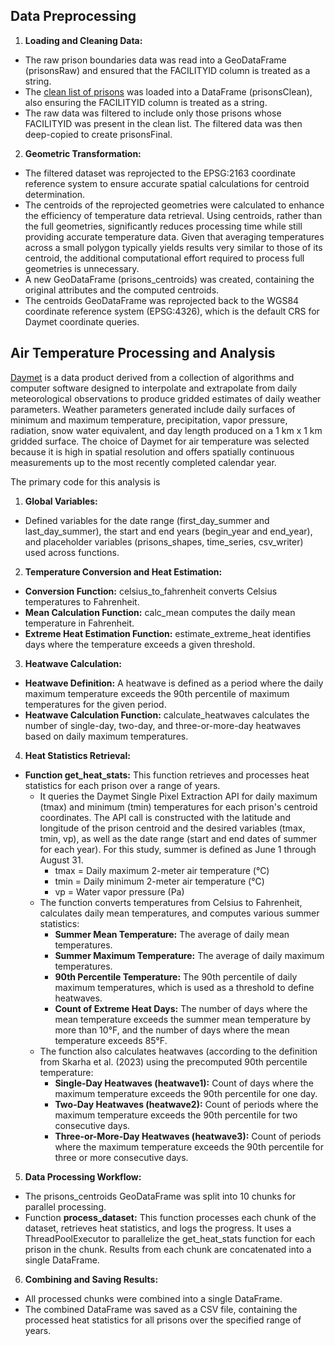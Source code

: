 ## Data Preprocessing

1. **Loading and Cleaning Data:**
  - The raw prison boundaries data was read into a GeoDataFrame (prisonsRaw) and ensured that the FACILITYID column is treated as a string.
  - The [clean list of prisons](./Input) was loaded into a DataFrame (prisonsClean), also ensuring the FACILITYID column is treated as a string.
  - The raw data was filtered to include only those prisons whose FACILITYID was present in the clean list. The filtered data was then deep-copied to create prisonsFinal.
2. **Geometric Transformation:**
  - The filtered dataset was reprojected to the EPSG:2163 coordinate reference system to ensure accurate spatial calculations for centroid determination.
  - The centroids of the reprojected geometries were calculated to enhance the efficiency of temperature data retrieval. Using centroids, rather than the full geometries, significantly reduces processing time while still providing accurate temperature data. Given that averaging temperatures across a small polygon typically yields results very similar to those of its centroid, the additional computational effort required to process full geometries is unnecessary.
  - A new GeoDataFrame (prisons_centroids) was created, containing the original attributes and the computed centroids.
  - The centroids GeoDataFrame was reprojected back to the WGS84 coordinate reference system (EPSG:4326), which is the default CRS for Daymet coordinate queries.

## Air Temperature Processing and Analysis 
[Daymet](https://daymet.ornl.gov/overview) is a data product derived from a collection of algorithms and computer software designed to interpolate and extrapolate from daily meteorological observations to produce gridded estimates of daily weather parameters. Weather parameters generated include daily surfaces of minimum and maximum temperature, precipitation, vapor pressure, radiation, snow water equivalent, and day length produced on a 1 km x 1 km gridded surface. The choice of Daymet for air temperature was selected because it is high in spatial resolution and offers spatially continuous measurements up to the most recently completed calendar year.

The primary code for this analysis is <here>
1. **Global Variables:**
- Defined variables for the date range (first_day_summer and last_day_summer), the start and end years (begin_year and end_year), and placeholder variables (prisons_shapes, time_series, csv_writer) used across functions.
2. **Temperature Conversion and Heat Estimation:**
- **Conversion Function:** celsius_to_fahrenheit converts Celsius temperatures to Fahrenheit.
- **Mean Calculation Function:** calc_mean computes the daily mean temperature in Fahrenheit.
- **Extreme Heat Estimation Function:** estimate_extreme_heat identifies days where the temperature exceeds a given threshold.
3. **Heatwave Calculation:**
- **Heatwave Definition:** A heatwave is defined as a period where the daily maximum temperature exceeds the 90th percentile of maximum temperatures for the given period.
- **Heatwave Calculation Function:** calculate_heatwaves calculates the number of single-day, two-day, and three-or-more-day heatwaves based on daily maximum temperatures.
4. **Heat Statistics Retrieval:**
- **Function get_heat_stats:** This function retrieves and processes heat statistics for each prison over a range of years.
  - It queries the Daymet Single Pixel Extraction API for daily maximum (tmax) and minimum (tmin) temperatures for each prison's centroid coordinates. The API call is constructed with the latitude and longitude of the prison centroid and the desired variables (tmax, tmin, vp), as well as the date range (start and end dates of summer for each year). For this study, summer is defined as June 1 through August 31.
    - tmax = Daily maximum 2-meter air temperature (°C)
    - tmin = Daily minimum 2-meter air temperature (°C)
    - vp = Water vapor pressure (Pa)
  - The function converts temperatures from Celsius to Fahrenheit, calculates daily mean temperatures, and computes various summer statistics:
    - **Summer Mean Temperature:** The average of daily mean temperatures.
    - **Summer Maximum Temperature:** The average of daily maximum temperatures.
    - **90th Percentile Temperature:** The 90th percentile of daily maximum temperatures, which is used as a threshold to define heatwaves.
    - **Count of Extreme Heat Days:** The number of days where the mean temperature exceeds the summer mean temperature by more than 10°F, and the number of days where the mean temperature exceeds 85°F.
  - The function also calculates heatwaves (according to the definition from Skarha et al. (2023) using the precomputed 90th percentile temperature:
    - **Single-Day Heatwaves (heatwave1):** Count of days where the maximum temperature exceeds the 90th percentile for one day.
    - **Two-Day Heatwaves (heatwave2):** Count of periods where the maximum temperature exceeds the 90th percentile for two consecutive days.
    - **Three-or-More-Day Heatwaves (heatwave3):** Count of periods where the maximum temperature exceeds the 90th percentile for three or more consecutive days.
5. **Data Processing Workflow:**
- The prisons_centroids GeoDataFrame was split into 10 chunks for parallel processing.
- Function **process_dataset:** This function processes each chunk of the dataset, retrieves heat statistics, and logs the progress.
It uses a ThreadPoolExecutor to parallelize the get_heat_stats function for each prison in the chunk.
Results from each chunk are concatenated into a single DataFrame.
6. **Combining and Saving Results:**
- All processed chunks were combined into a single DataFrame.
- The combined DataFrame was saved as a CSV file, containing the processed heat statistics for all prisons over the specified range of years.
